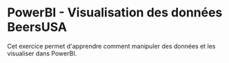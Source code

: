 # PowerBI - Visualisation des données BeersUSA

Cet exercice permet d'apprendre comment manipuler des données et les visualiser dans PowerBI.
